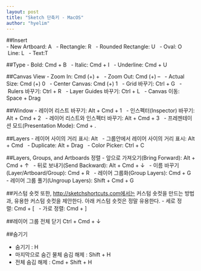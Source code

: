 ```yaml
---
layout: post
title: "Sketch 단축키 - MacOS"
author: "hyelim"
---
```


##Insert <br>
- New Artboard: A  
- Rectangle: R  
- Rounded Rectangle: U  
- Oval: O  Line: L  
- Text:T

##Type
- Bold: Cmd + B  
- Italic: Cmd + I  
- Underline: Cmd + U

##Canvas View
- Zoom In: Cmd (+) +  
- Zoom Out: Cmd (+) –  
- Actual Size: Cmd (+) 0  
- Center Canvas: Cmd (+) 1  
- Grid 바꾸기: Ctrl + G  
- Rulers 바꾸기: Ctrl + R 
 - Layer Guides 바꾸기: Ctrl + L  
- Canvas 이동: Space + Drag

##Window
- 레이어 리스트 바꾸기: Alt + Cmd + 1  
- 인스펙터(Inspector) 바꾸기: Alt + Cmd + 2  
- 레이어 리스트와 인스펙터 바꾸기: Alt + Cmd + 3  
- 프레젠테이션 모드(Presentation Mode): Cmd + .

##Layers
- 레이어 사이의 거리 표시: Alt  
- 그룹안에서 레이어 사이의 거리 표시: Alt + Cmd  
- Duplicate: Alt + Drag  
- Color Picker: Ctrl + C

##Layers, Groups, and Artboards 정렬
- 앞으로 가져오기(Bring Forward): Alt + Cmd + ↑  
- 뒤로 보내기(Send Backward): Alt + Cmd + ↓  
- 이름 바꾸기(Layer/Artboard/Group): Cmd + R  
- 레이어 그룹화(Group Layers): Cmd + G  
- 레이어 그룹 풀기(Ungroup Layers): Shift + Cmd + G

##커스텀 숏컷
또한, http://sketchshortcuts.com에서는 커스텀 숏컷을 만드는 방법과, 유용한 커스텀 숏컷을 제안한다.
아래 커스텀 숏컷은 정말 유용한다.
- 세로 정렬: Cmd + [  
- 가로 정렬: Cmd + ]

##레이어 그룹 전체 닫기
Ctrl + Cmd + ↓  

##숨기기
- 숨기기 : H
- 마지막으로 숨긴 물체 숨김 해제 : Shift + H
- 전체 숨김 해제 : Cmd + Shift + H
